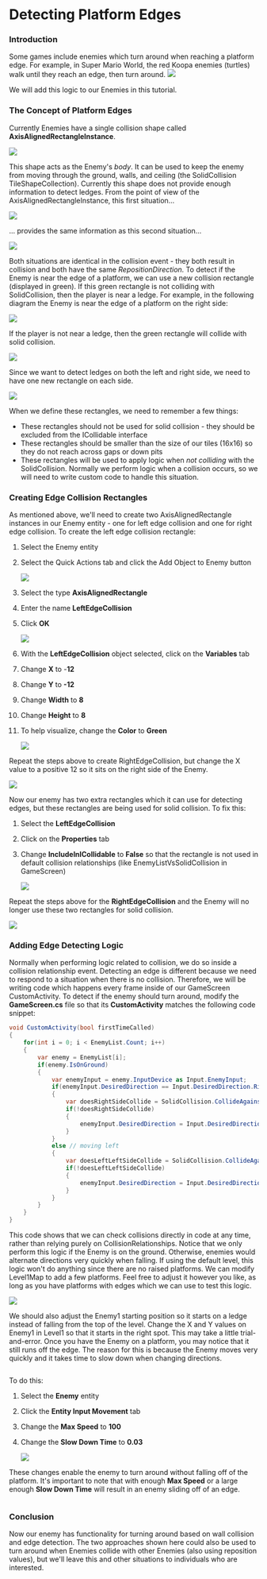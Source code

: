 # Detecting Platform Edges

### Introduction

Some games include enemies which turn around when reaching a platform edge. For example, in Super Mario World, the red Koopa enemies (turtles) walk until they reach an edge, then turn around. ![](http://cdn.wikimg.net/strategywiki/images/d/d5/SMW\_Koopa.png)

We will add this logic to our Enemies in this tutorial.

### The Concept of Platform Edges

Currently Enemies have a single collision shape called **AxisAlignedRectangleInstance**.

![](../../../.gitbook/assets/2021-04-img\_607841ebcb6ab.png)

This shape acts as the Enemy's _body_. It can be used to keep the enemy from moving through the ground, walls, and ceiling (the SolidCollision TileShapeCollection). Currently this shape does not provide enough information to detect ledges. From the point of view of the AxisAlignedRectangleInstance, this first situation...

![](../../../.gitbook/assets/2021-04-img\_6078436a0307f.png)

... provides the same information as this second situation...

![](../../../.gitbook/assets/2021-04-img\_607843b53d272.png)

Both situations are identical in the collision event - they both result in collision and both have the same _RepositionDirection._ To detect if the Enemy is near the edge of a platform, we can use a new collision rectangle (displayed in green). If this green rectangle is not colliding with SolidCollision, then the player is near a ledge. For example, in the following diagram the Enemy is near the edge of a platform on the right side:

![](../../../.gitbook/assets/2021-04-img\_607847cdd2344.png)

If the player is not near a ledge, then the green rectangle will collide with solid collision.

![](../../../.gitbook/assets/2021-04-img\_6078481a2157e.png)

Since we want to detect ledges on both the left and right side, we need to have one new rectangle on each side.

![](../../../.gitbook/assets/2021-04-img\_6078487ae3812.png)

When we define these rectangles, we need to remember a few things:

* These rectangles should not be used for solid collision - they should be excluded from the ICollidable interface
* These rectangles should be smaller than the size of our tiles (16x16) so they do not reach across gaps or down pits
* These rectangles will be used to apply logic when _not colliding_ with the SolidCollision. Normally we perform logic when a collision occurs, so we will need to write custom code to handle this situation.

### Creating Edge Collision Rectangles

As mentioned above, we'll need to create two AxisAlignedRectangle instances in our Enemy entity - one for left edge collision and one for right edge collision. To create the left edge collision rectangle:

1. Select the Enemy entity
2. Select the Quick Actions tab and click the Add Object to Enemy button

    ![](../../../.gitbook/assets/2021-04-img\_60784f42b2d1b.png)
3. Select the type **AxisAlignedRectangle**
4. Enter the name **LeftEdgeCollision**
5. Click **OK**

    ![](../../../.gitbook/assets/2021-04-img\_60784f95cff10.png)
6. With the **LeftEdgeCollision** object selected, click on the **Variables** tab
7. Change **X** to -**12**
8. Change **Y** to **-12**
9. Change **Width** to **8**
10. Change **Height** to **8**
11. To help visualize, change the **Color** to **Green**

    ![](../../../.gitbook/assets/2021-04-img\_607850a571c89.png)

Repeat the steps above to create RightEdgeCollision, but change the X value to a positive 12 so it sits on the right side of the Enemy.

![](../../../.gitbook/assets/2021-04-img\_607850e8cdcf7.png)

Now our enemy has two extra rectangles which it can use for detecting edges, but these rectangles are being used for solid collision. To fix this:

1. Select the **LeftEdgeCollision**
2. Click on the **Properties** tab
3. Change **IncludeInICollidable** to **False** so that the rectangle is not used in default collision relationships (like EnemyListVsSolidCollision in GameScreen)

    ![](../../../.gitbook/assets/2021-04-img\_607851a6d3661.png)

Repeat the steps above for the **RightEdgeCollision** and the Enemy will no longer use these two rectangles for solid collision.

![](../../../.gitbook/assets/2021-04-img\_607851d7226fd.png)

### Adding Edge Detecting Logic

Normally when performing logic related to collision, we do so inside a collision relationship event. Detecting an edge is different because we need to respond to a situation when there is no collision. Therefore, we will be writing code which happens every frame inside of our GameScreen CustomActivity. To detect if the enemy should turn around, modify the **GameScreen.cs** file so that its **CustomActivity** matches the following code snippet:

```csharp
void CustomActivity(bool firstTimeCalled)
{
    for(int i = 0; i < EnemyList.Count; i++)
    {
        var enemy = EnemyList[i];
        if(enemy.IsOnGround)
        {
            var enemyInput = enemy.InputDevice as Input.EnemyInput;
            if(enemyInput.DesiredDirection == Input.DesiredDirection.Right)
            {
                var doesRightSideCollide = SolidCollision.CollideAgainst(enemy.RightEdgeCollision);
                if(!doesRightSideCollide)
                {
                    enemyInput.DesiredDirection = Input.DesiredDirection.Left;
                }
            }
            else // moving left
            {
                var doesLeftLeftSideCollide = SolidCollision.CollideAgainst(enemy.LeftEdgeCollision);
                if(!doesLeftLeftSideCollide)
                {
                    enemyInput.DesiredDirection = Input.DesiredDirection.Right;
                }
            }
        }
    }
}
```

This code shows that we can check collisions directly in code at any time, rather than relying purely on CollisionRelationships. Notice that we only perform this logic if the Enemy is on the ground. Otherwise, enemies would alternate directions very quickly when falling. If using the default level, this logic won't do anything since there are no raised platforms. We can modify Level1Map to add a few platforms. Feel free to adjust it however you like, as long as you have platforms with edges which we can use to test this logic.

![](../../../.gitbook/assets/2021-04-img\_6078544424129.png)

We should also adjust the Enemy1 starting position so it starts on a ledge instead of falling from the top of the level. Change the X and Y values on Enemy1 in Level1 so that it starts in the right spot. This may take a little trial-and-error. Once you have the Enemy on a platform, you may notice that it still runs off the edge. The reason for this is because the Enemy moves very quickly and it takes time to slow down when changing directions.

<figure><img src="../../../.gitbook/assets/2021-04-2021_April_15_090902.gif" alt=""><figcaption></figcaption></figure>

To do this:

1. Select the **Enemy** entity
2. Click the **Entity Input Movement** tab
3. Change the **Max Speed** to **100**
4.  Change the **Slow Down Time** to **0.03**

    ![](../../../.gitbook/assets/2021-04-img\_60785758cc8b5.png)

These changes enable the enemy to turn around without falling off of the platform. It's important to note that with enough **Max Speed** or a large enough **Slow Down Time** will result in an enemy sliding off of an edge.

<figure><img src="../../../.gitbook/assets/2021-04-2021_April_15_090312.gif" alt=""><figcaption></figcaption></figure>

### Conclusion

Now our enemy has functionality for turning around based on wall collision and edge detection. The two approaches shown here could also be used to turn around when Enemies collide with other Enemies (also using reposition values), but we'll leave this and other situations to individuals who are interested.
